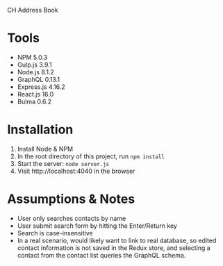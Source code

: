 CH Address Book

# Tools
* NPM 5.0.3
* Gulp.js 3.9.1
* Node.js 8.1.2
* GraphQL 0.13.1
* Express.js 4.16.2
* React.js 16.0
* Bulma 0.6.2

# Installation
1. Install Node & NPM
2. In the root directory of this project, run `npm install`
3. Start the server: `node server.js` 
4. Visit http://localhost:4040 in the browser

# Assumptions & Notes 
* User only searches contacts by name
* User submit search form by hitting the Enter/Return key
* Search is case-insensitive
* In a real scenario, would likely want to link to real database, so edited contact information is not saved in the Redux store, and selecting a contact from the contact list queries the GraphQL schema.

